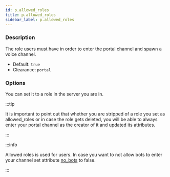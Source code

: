 ```yaml
---
id: p.allowed_roles
title: p.allowed_roles
sidebar_label: p.allowed_roles
---
```


### Description

The role users must have in order to enter the portal channel and spawn a voice channel.

* Default: `true`
* Clearance: `portal`

### Options

You can set it to a role in the server you are in.

:::tip

It is important to point out that whether you are stripped of a role you set as allowed_roles
or in case the role gets deleted, you will be able to always enter your portal channel as the
creator of it and updated its attributes.

:::

:::info

Allowed roles is used for users. In case you want to not allow bots to enter your channel
set attribute [no_bots](/docs/interpreter/objects/attributes/detailed/portal/p.no_bots) to false.

:::
